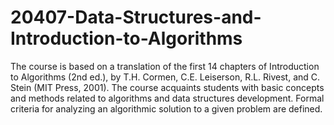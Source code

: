 # 20407-Data-Structures-and-Introduction-to-Algorithms
The course is based on a translation of the first 14 chapters of Introduction to Algorithms (2nd ed.), by T.H. Cormen, C.E. Leiserson, R.L. Rivest, and C. Stein (MIT Press, 2001).  The course acquaints students with basic concepts and methods related to algorithms and data structures development. Formal criteria for analyzing an algorithmic solution to a given problem are defined.
